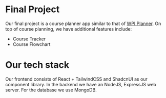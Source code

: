# Final Project
Our final project is a course planner app similar to that of [WPI Planner](https://planner.wpi.edu/). On top of course planning, we have additional features include:
- Course Tracker
- Course Flowchart

# Our tech stack
Our frontend consists of React + TailwindCSS and ShadcnUI as our component library. In the backend we have an NodeJS, ExpressJS web server. For the database we use MongoDB.
